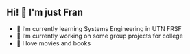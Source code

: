 ## Hi! 👋 I'm just Fran

- 🌱 I’m currently learning Systems Engineering in UTN FRSF
- 🔭 I’m currently working on some group projects for college
- 📼 I love movies and books

<!--
**FranciscoKuchen1/FranciscoKuchen1** is a ✨ _special_ ✨ repository because its `README.md` (this file) appears on your GitHub profile.

Here are some ideas to get you started:

- 🔭 I’m currently working on ...
- 🌱 I’m currently learning ...
- 👯 I’m looking to collaborate on ...
- 🤔 I’m looking for help with ...
- 💬 Ask me about ...
- 📫 How to reach me: ...
- 😄 Pronouns: ...
- ⚡ Fun fact: ...
-->
